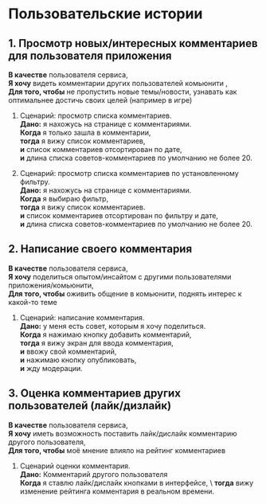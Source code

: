 # Пользовательские истории

## 1. Просмотр новых/интересных комментариев для пользователя приложения

**В качестве** пользователя сервиса, \
**Я хочу** видеть комментарии других пользователей комьюнити , \
**Для того, чтобы** не пропустить новые темы/новости, узнавать как оптимальнее достичь своих целей (например в игре)

1. Сценарий: просмотр списка комментариев. \
   **Дано:** я нахожусь на странице с комментариями. \
   **Когда** я только зашла в комментарии, \
   **тогда** я вижу список комментариев, \
   **и** список комментариев отсортирован по дате, \
   **и** длина списка советов-комментариев по умолчанию не более 20.

2. Сценарий: просмотр списка комментариев по установленному фильтру. \
      **Дано:** я нахожусь на странице с комментариями. \
      **Когда** я выбираю фильтр, \
      **тогда** я вижу список комментариев.\
      **и** список комментариев отсортирован по фильтру и дате, \
      **и** длина списка советов-комментариев по умолчанию не более 20.

## 2. Написание своего комментария

**В качестве** пользователя сервиса, \
**Я хочу** поделиться опытом/инсайтом с другими пользователями приложения/комьюнити, \
**Для того, чтобы** оживить общение в комьюнити, поднять интерес к какой-то теме

1. Сценарий: написание комментария. \
   **Дано:** у меня есть совет, которым я хочу поделиться. \
   **Когда** я нажимаю кнопку добавить комментарий, \
   **тогда** я вижу экран для ввода комментария, \
   **и** ввожу свой комментарий, \
   **и** нажимаю кнопку опубликовать, \
   **и** жду модерации.

## 3. Оценка комментариев других пользователей (лайк/дизлайк)
**В качестве** пользователя сервиса, \
**Я хочу**  иметь возможность поставить лайк/дислайк комментарию другого пользователя, \
**Для того, чтобы** моё мнение влияло на рейтинг комментариев

1. Сценарий оценки комментария. \
   **Дано:** Комментарий другого пользователя \
   **Когда** я ставлю лайк/дислайк кнопками в интерфейсе, \ 
   **тогда** вижу изменение рейтинга комментария в реальном времени.